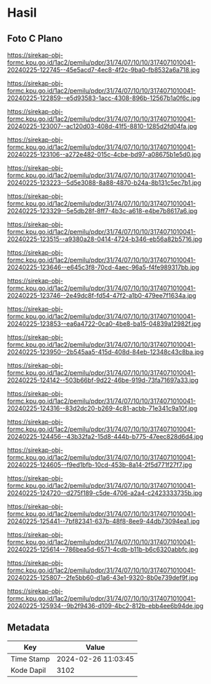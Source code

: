 # Hasil

## Foto C Plano

https://sirekap-obj-formc.kpu.go.id/1ac2/pemilu/pdpr/31/74/07/10/10/3174071010041-20240225-122745--45e5acd7-4ec8-4f2c-9ba0-fb8532a6a718.jpg

https://sirekap-obj-formc.kpu.go.id/1ac2/pemilu/pdpr/31/74/07/10/10/3174071010041-20240225-122859--e5d93583-1acc-4308-896b-12567b1a0f6c.jpg

https://sirekap-obj-formc.kpu.go.id/1ac2/pemilu/pdpr/31/74/07/10/10/3174071010041-20240225-123007--ac120d03-408d-41f5-8810-1285d2fd04fa.jpg

https://sirekap-obj-formc.kpu.go.id/1ac2/pemilu/pdpr/31/74/07/10/10/3174071010041-20240225-123106--a272e482-015c-4cbe-bd97-a08675b1e5d0.jpg

https://sirekap-obj-formc.kpu.go.id/1ac2/pemilu/pdpr/31/74/07/10/10/3174071010041-20240225-123223--5d5e3088-8a88-4870-b24a-8b131c5ec7b1.jpg

https://sirekap-obj-formc.kpu.go.id/1ac2/pemilu/pdpr/31/74/07/10/10/3174071010041-20240225-123329--5e5db28f-8ff7-4b3c-a618-e4be7b8617a6.jpg

https://sirekap-obj-formc.kpu.go.id/1ac2/pemilu/pdpr/31/74/07/10/10/3174071010041-20240225-123515--a9380a28-0414-4724-b346-eb56a82b5716.jpg

https://sirekap-obj-formc.kpu.go.id/1ac2/pemilu/pdpr/31/74/07/10/10/3174071010041-20240225-123646--e645c3f8-70cd-4aec-96a5-f4fe989317bb.jpg

https://sirekap-obj-formc.kpu.go.id/1ac2/pemilu/pdpr/31/74/07/10/10/3174071010041-20240225-123746--2e49dc8f-fd54-47f2-a1b0-479ee7f1634a.jpg

https://sirekap-obj-formc.kpu.go.id/1ac2/pemilu/pdpr/31/74/07/10/10/3174071010041-20240225-123853--ea6a4722-0ca0-4be8-ba15-04839a12982f.jpg

https://sirekap-obj-formc.kpu.go.id/1ac2/pemilu/pdpr/31/74/07/10/10/3174071010041-20240225-123950--2b545aa5-415d-408d-84eb-12348c43c8ba.jpg

https://sirekap-obj-formc.kpu.go.id/1ac2/pemilu/pdpr/31/74/07/10/10/3174071010041-20240225-124142--503b66bf-9d22-46be-919d-73fa71697a33.jpg

https://sirekap-obj-formc.kpu.go.id/1ac2/pemilu/pdpr/31/74/07/10/10/3174071010041-20240225-124316--83d2dc20-b269-4c81-acbb-71e341c9a10f.jpg

https://sirekap-obj-formc.kpu.go.id/1ac2/pemilu/pdpr/31/74/07/10/10/3174071010041-20240225-124456--43b32fa2-15d8-444b-b775-47eec828d6d4.jpg

https://sirekap-obj-formc.kpu.go.id/1ac2/pemilu/pdpr/31/74/07/10/10/3174071010041-20240225-124605--f9ed1bfb-10cd-453b-8a14-2f5d771f27f7.jpg

https://sirekap-obj-formc.kpu.go.id/1ac2/pemilu/pdpr/31/74/07/10/10/3174071010041-20240225-124720--d275f189-c5de-4706-a2a4-c2423333735b.jpg

https://sirekap-obj-formc.kpu.go.id/1ac2/pemilu/pdpr/31/74/07/10/10/3174071010041-20240225-125441--7bf82341-637b-48f8-8ee9-44db73094ea1.jpg

https://sirekap-obj-formc.kpu.go.id/1ac2/pemilu/pdpr/31/74/07/10/10/3174071010041-20240225-125614--786bea5d-6571-4cdb-b11b-b6c6320abbfc.jpg

https://sirekap-obj-formc.kpu.go.id/1ac2/pemilu/pdpr/31/74/07/10/10/3174071010041-20240225-125807--2fe5bb60-d1a6-43e1-9320-8b0e739def9f.jpg

https://sirekap-obj-formc.kpu.go.id/1ac2/pemilu/pdpr/31/74/07/10/10/3174071010041-20240225-125934--9b2f9436-d109-4bc2-812b-ebb4ee6b94de.jpg


## Metadata

| Key        | Value               |
| ---------- | ------------------- |
| Time Stamp | 2024-02-26 11:03:45 |
| Kode Dapil | 3102                |



